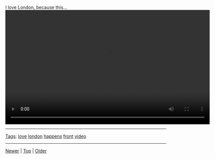 <!--
title: I love London, because this happens in front of the office 😀
date: 2020-06-28T14:55:35.506Z
tags: love, london, happens, front, video
-->








I love London, because this...
<video controls="controls" autoplay="autoplay" src="126006039890.mp4" type="video/mp4" width="640" height="360"></video>

<!--BOTTOM-POST-NAVIGATION-->
---

[Tags](tags.md): [love](tag-love.md) [london](tag-london.md) [happens](tag-happens.md) [front](tag-front.md) [video](tag-video.md)

---

[Newer](125583764874.md) | [Top](index.md) | [Older](126202652533.md)